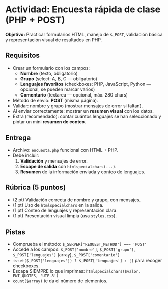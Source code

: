 # Actividad: Encuesta rápida de clase (PHP + POST)

**Objetivo:** Practicar formularios HTML, manejo de `$_POST`, validación básica y representación visual de resultados en PHP.

## Requisitos
- Crear un formulario con los campos:
  - **Nombre** (texto, obligatorio)
  - **Grupo** (select: A, B, C — obligatorio)
  - **Lenguajes favoritos** (checkboxes: PHP, JavaScript, Python — opcional, se pueden marcar varios)
  - **Comentario** (textarea — opcional, máx. 280 chars)
- Método de envío: **POST** (misma página).
- Validar: nombre y grupo (mostrar mensajes de error si faltan).
- Al enviar correctamente: mostrar un **resumen visual** con los datos.
- Extra (recomendado): contar cuántos lenguajes se han seleccionado y pintar un mini **resumen de conteo**.

## Entrega
- Archivo: `encuesta.php` funcional con HTML + PHP.
- Debe incluir:
  1. **Validación** y mensajes de error.
  2. **Escape de salida** con `htmlspecialchars(...)`.
  3. **Resumen** de la información enviada y conteo de lenguajes.

## Rúbrica (5 puntos)
- (2 pt) Validación correcta de nombre y grupo, con mensajes.
- (1 pt) Uso de `htmlspecialchars` en la salida.
- (1 pt) Conteo de lenguajes y representación clara.
- (1 pt) Presentación visual limpia (usa `styles.css`).

## Pistas
- Comprueba el método: `$_SERVER['REQUEST_METHOD'] === 'POST'`
- Accede a los campos: `$_POST['nombre']`, `$_POST['grupo']`, `$_POST['lenguajes']` (array), `$_POST['comentario']`
- `isset($_POST['lenguajes']) ? $_POST['lenguajes'] : []` para recoger checkboxes.
- Escapa SIEMPRE lo que imprimas: `htmlspecialchars($valor, ENT_QUOTES, 'UTF-8')`
- `count($array)` te da el número de elementos.
